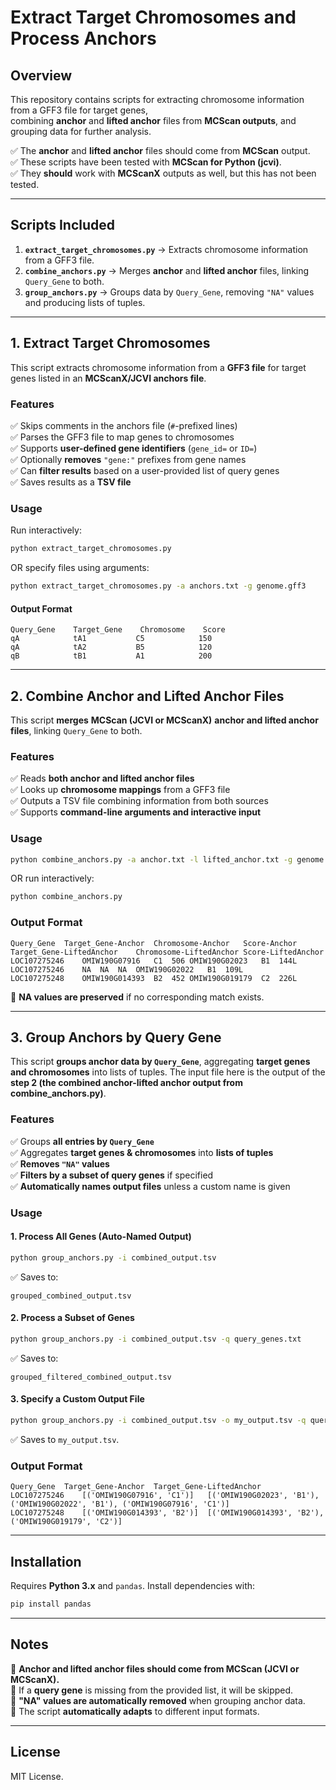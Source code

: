 # Extract Target Chromosomes and Process Anchors

## Overview
This repository contains scripts for extracting chromosome information from a GFF3 file for target genes,  
combining **anchor** and **lifted anchor** files from **MCScan outputs**, and grouping data for further analysis.

✅ The **anchor** and **lifted anchor** files should come from **MCScan** output.  
✅ These scripts have been tested with **MCScan for Python (jcvi)**.  
✅ They **should** work with **MCScanX** outputs as well, but this has not been tested.

---

## **Scripts Included**
1. **`extract_target_chromosomes.py`** → Extracts chromosome information from a GFF3 file.
2. **`combine_anchors.py`** → Merges **anchor** and **lifted anchor** files, linking `Query_Gene` to both.
3. **`group_anchors.py`** → Groups data by `Query_Gene`, removing `"NA"` values and producing lists of tuples.

---

## **1. Extract Target Chromosomes**
This script extracts chromosome information from a **GFF3 file** for target genes listed in an **MCScanX/JCVI anchors file**.

### **Features**
✅ Skips comments in the anchors file (`#`-prefixed lines)  
✅ Parses the GFF3 file to map genes to chromosomes  
✅ Supports **user-defined gene identifiers** (`gene_id=` or `ID=`)  
✅ Optionally **removes** `"gene:"` prefixes from gene names  
✅ Can **filter results** based on a user-provided list of query genes  
✅ Saves results as a **TSV file**  

### **Usage**
Run interactively:
```bash
python extract_target_chromosomes.py
```
OR specify files using arguments:
```bash
python extract_target_chromosomes.py -a anchors.txt -g genome.gff3
```

#### **Output Format**
```
Query_Gene    Target_Gene    Chromosome    Score
qA            tA1           C5            150
qA            tA2           B5            120
qB            tB1           A1            200
```

---

## **2. Combine Anchor and Lifted Anchor Files**
This script **merges** **MCScan (JCVI or MCScanX)** **anchor and lifted anchor files**, linking `Query_Gene` to both.

### **Features**
✅ Reads **both anchor and lifted anchor files**  
✅ Looks up **chromosome mappings** from a GFF3 file  
✅ Outputs a TSV file combining information from both sources  
✅ Supports **command-line arguments and interactive input**  

### **Usage**
```bash
python combine_anchors.py -a anchor.txt -l lifted_anchor.txt -g genome.gff3
```
OR run interactively:
```bash
python combine_anchors.py
```

### **Output Format**
```
Query_Gene	Target_Gene-Anchor	Chromosome-Anchor	Score-Anchor	Target_Gene-LiftedAnchor	Chromosome-LiftedAnchor	Score-LiftedAnchor
LOC107275246	OMIW190G07916	C1	506	OMIW190G02023	B1	144L
LOC107275246	NA	NA	NA	OMIW190G02022	B1	109L
LOC107275248	OMIW190G014393	B2	452	OMIW190G019179	C2	226L
```
🔹 **NA values are preserved** if no corresponding match exists.

---

## **3. Group Anchors by Query Gene**
This script **groups anchor data by `Query_Gene`**, aggregating **target genes and chromosomes** into lists of tuples. The input file here is the output of the **step 2 (the combined anchor-lifted anchor output from combine_anchors.py)**.

### **Features**
✅ Groups **all entries by `Query_Gene`**  
✅ Aggregates **target genes & chromosomes** into **lists of tuples**  
✅ **Removes `"NA"` values**  
✅ **Filters by a subset of query genes** if specified  
✅ **Automatically names output files** unless a custom name is given  

### **Usage**
#### **1. Process All Genes (Auto-Named Output)**
```bash
python group_anchors.py -i combined_output.tsv
```
✅ Saves to:  
```
grouped_combined_output.tsv
```

#### **2. Process a Subset of Genes**
```bash
python group_anchors.py -i combined_output.tsv -q query_genes.txt
```
✅ Saves to:  
```
grouped_filtered_combined_output.tsv
```

#### **3. Specify a Custom Output File**
```bash
python group_anchors.py -i combined_output.tsv -o my_output.tsv -q query_genes.txt
```
✅ Saves to `my_output.tsv`.

### **Output Format**
```
Query_Gene	Target_Gene-Anchor	Target_Gene-LiftedAnchor
LOC107275246	[('OMIW190G07916', 'C1')]	[('OMIW190G02023', 'B1'), ('OMIW190G02022', 'B1'), ('OMIW190G07916', 'C1')]
LOC107275248	[('OMIW190G014393', 'B2')]	[('OMIW190G014393', 'B2'), ('OMIW190G019179', 'C2')]
```

---

## **Installation**
Requires **Python 3.x** and `pandas`. Install dependencies with:
```bash
pip install pandas
```

---

## **Notes**
🔹 **Anchor and lifted anchor files should come from MCScan (JCVI or MCScanX).**  
🔹 If a **query gene** is missing from the provided list, it will be skipped.  
🔹 **"NA" values are automatically removed** when grouping anchor data.  
🔹 The script **automatically adapts** to different input formats.  

---

## **License**
MIT License.
